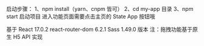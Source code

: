 启动步骤：
1、npm install（yarn、cnpm 皆可）
2、cd my-app 目录
3、npm start 启动项目
进入功能页面需要点击主页的 State App 按钮哦

基于
React 17.0.2
react-router-dom 6.2.1
Sass 1.49.0 版本
注：拖拽功能基于原生 H5 API 实现
